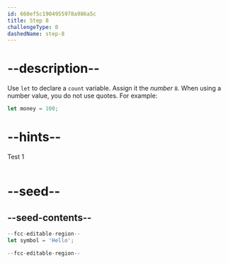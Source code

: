 ```yaml
---
id: 660ef5c1904955978a986a5c
title: Step 8
challengeType: 0
dashedName: step-8
---
```


# --description--

Use `let` to declare a `count` variable. Assign it the <dfn>number</dfn> `8`. When using a number value, you do not use quotes. For example:

```js
let money = 100;
```

# --hints--

Test 1

```js

```

# --seed--

## --seed-contents--

```js
--fcc-editable-region--
let symbol = 'Hello';

--fcc-editable-region--
```
